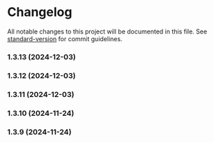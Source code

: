 # Changelog

All notable changes to this project will be documented in this file. See [standard-version](https://github.com/conventional-changelog/standard-version) for commit guidelines.

### 1.3.13 (2024-12-03)

### 1.3.12 (2024-12-03)

### 1.3.11 (2024-12-03)

### 1.3.10 (2024-11-24)

### 1.3.9 (2024-11-24)
